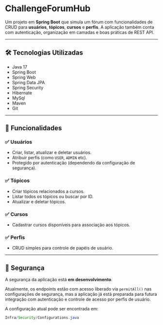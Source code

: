 # ChallengeForumHub

Um projeto em **Spring Boot** que simula um fórum com funcionalidades de CRUD para **usuários**, **tópicos**, **cursos** e **perfis**. A aplicação também conta com autenticação, organização em camadas e boas práticas de REST API.

---

## 🛠️ Tecnologias Utilizadas

- Java 17
- Spring Boot
- Spring Web
- Spring Data JPA
- Spring Security
- Hibernate
- MySql
- Maven
- Git

---

## 📂 Funcionalidades

### ✅ Usuários
- Criar, listar, atualizar e deletar usuários.
- Atribuir perfis (como `USER`, `ADMIN` etc).
- Protegido por autenticação (dependendo da configuração de segurança).

### ✅ Tópicos
- Criar tópicos relacionados a cursos.
- Listar todos os tópicos ou buscar por ID.
- Atualizar e deletar tópicos.

### ✅ Cursos
- Cadastrar cursos disponíveis para associação aos tópicos.

### ✅ Perfis
- CRUD simples para controle de papéis de usuário.

---

## 🔐 Segurança

A segurança da aplicação está **em desenvolvimento**.

Atualmente, os endpoints estão com acesso liberado via `permitAll()` nas configurações de segurança, mas a aplicação já está preparada para futura integração com autenticação e controle de acesso por perfis de usuário.

A configuração atual pode ser encontrada em:

```java
Infra/Security/Configurations.java
